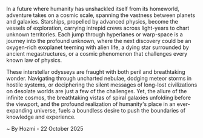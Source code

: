 
In a future where humanity has unshackled itself from its homeworld, adventure takes on a cosmic scale, spanning the vastness between planets and galaxies. Starships, propelled by advanced physics, become the vessels of exploration, carrying intrepid crews across light-years to chart unknown territories. Each jump through hyperlanes or warp-space is a journey into the profound unknown, where the next discovery could be an oxygen-rich exoplanet teeming with alien life, a dying star surrounded by ancient megastructures, or a cosmic phenomenon that challenges every known law of physics.

These interstellar odysseys are fraught with both peril and breathtaking wonder. Navigating through uncharted nebulae, dodging meteor storms in hostile systems, or deciphering the silent messages of long-lost civilizations on desolate worlds are just a few of the challenges. Yet, the allure of the infinite cosmos, the breathtaking vistas of spiral galaxies unfolding before the viewport, and the profound realization of humanity's place in an ever-expanding universe, fuels a boundless desire to push the boundaries of knowledge and experience.

~ By Hozmi - 22 October 2025
